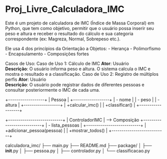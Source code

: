 # Proj_Livre_Calculadora_IMC
  Este é um projeto de calculadora de IMC (Índice de Massa Corporal) em Python, que tem como objetivo, permitir que o usuário possa inserir seu peso e altura e receber o resultado do cálculo e sua categoria correspondente (ex: Magreza, Normal, Sobrepeso etc.).
  
  Ele usa 4 dos princípios da Orientação a Objetos:
    - Herança
    - Polimorfismo
    - Encapsulamento
    - Composições fortes

  Casos de Uso:
    Caso de Uso 1: Cálculo de IMC
      **Ator**: Usuário  
      **Descrição**: O usuário informa peso e altura. O sistema calcula o IMC e mostra o resultado e a classificação.
    Caso de Uso 2: Registro de múltiplos perfis
      **Ator**: Usuário  
      **Descrição**: O usuário pode registrar dados de diferentes pessoas e consultar posteriormente o IMC de cada uma.

+------------------+
| Pessoa           |
+------------------+
| - nome           |
| - peso           |
| - altura         |
+------------------+
| +calcular_imc()  |
| +classificar()   |
+------------------+

+---------------------------+
| ControladorIMC            |           --> Composição
+---------------------------+
| - lista_pessoas           |
+---------------------------+
| +adicionar_pessoa(pessoa) |
| +mostrar_todos()          |
+---------------------------+ 

calculadora_imc/
├── main.py
├── README.md
├── package/
│   ├── __init__.py
│   ├── pessoa.py
│   ├── controlador.py
│   └── classificacao.py
